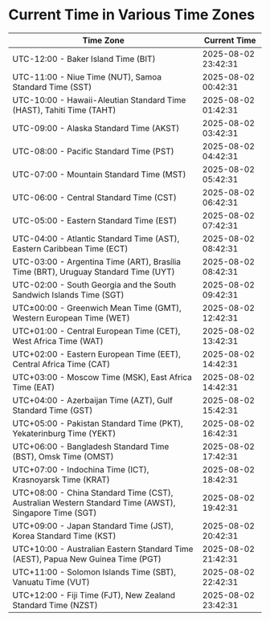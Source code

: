 # Current Time in Various Time Zones

| Time Zone | Current Time |
|-----------|--------------|
| UTC-12:00 - Baker Island Time (BIT) | 2025-08-02 23:42:31 |
| UTC-11:00 - Niue Time (NUT), Samoa Standard Time (SST) | 2025-08-02 00:42:31 |
| UTC-10:00 - Hawaii-Aleutian Standard Time (HAST), Tahiti Time (TAHT) | 2025-08-02 01:42:31 |
| UTC-09:00 - Alaska Standard Time (AKST) | 2025-08-02 03:42:31 |
| UTC-08:00 - Pacific Standard Time (PST) | 2025-08-02 04:42:31 |
| UTC-07:00 - Mountain Standard Time (MST) | 2025-08-02 05:42:31 |
| UTC-06:00 - Central Standard Time (CST) | 2025-08-02 06:42:31 |
| UTC-05:00 - Eastern Standard Time (EST) | 2025-08-02 07:42:31 |
| UTC-04:00 - Atlantic Standard Time (AST), Eastern Caribbean Time (ECT) | 2025-08-02 08:42:31 |
| UTC-03:00 - Argentina Time (ART), Brasília Time (BRT), Uruguay Standard Time (UYT) | 2025-08-02 08:42:31 |
| UTC-02:00 - South Georgia and the South Sandwich Islands Time (SGT) | 2025-08-02 09:42:31 |
| UTC±00:00 - Greenwich Mean Time (GMT), Western European Time (WET) | 2025-08-02 12:42:31 |
| UTC+01:00 - Central European Time (CET), West Africa Time (WAT) | 2025-08-02 13:42:31 |
| UTC+02:00 - Eastern European Time (EET), Central Africa Time (CAT) | 2025-08-02 14:42:31 |
| UTC+03:00 - Moscow Time (MSK), East Africa Time (EAT) | 2025-08-02 14:42:31 |
| UTC+04:00 - Azerbaijan Time (AZT), Gulf Standard Time (GST) | 2025-08-02 15:42:31 |
| UTC+05:00 - Pakistan Standard Time (PKT), Yekaterinburg Time (YEKT) | 2025-08-02 16:42:31 |
| UTC+06:00 - Bangladesh Standard Time (BST), Omsk Time (OMST) | 2025-08-02 17:42:31 |
| UTC+07:00 - Indochina Time (ICT), Krasnoyarsk Time (KRAT) | 2025-08-02 18:42:31 |
| UTC+08:00 - China Standard Time (CST), Australian Western Standard Time (AWST), Singapore Time (SGT) | 2025-08-02 19:42:31 |
| UTC+09:00 - Japan Standard Time (JST), Korea Standard Time (KST) | 2025-08-02 20:42:31 |
| UTC+10:00 - Australian Eastern Standard Time (AEST), Papua New Guinea Time (PGT) | 2025-08-02 21:42:31 |
| UTC+11:00 - Solomon Islands Time (SBT), Vanuatu Time (VUT) | 2025-08-02 22:42:31 |
| UTC+12:00 - Fiji Time (FJT), New Zealand Standard Time (NZST) | 2025-08-02 23:42:31 |
